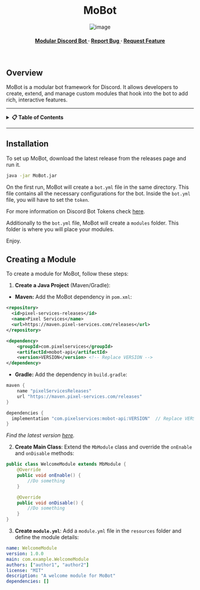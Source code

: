 <div align='center'>

<h1>MoBot</h1>

![image](https://github.com/user-attachments/assets/ac8ec29f-fb02-45c3-aba3-0bf985a935fc)
<h4> </span> <a href="https://mobot.siea.dev/mudular"> Modular Discord Bot </a> <span> · </span> <a href="https://github.com/orgs/VitacraftOrg/MoBot/issues"> Report Bug </a> <span> · </span> <a href="https://github.com/orgs/VitacraftOrg/MoBot/issues"> Request Feature </a> </h4>
<br>
</div>

## Overview
MoBot is a modular bot framework for Discord. It allows developers to create, extend, and manage custom modules that hook into the bot to add rich, interactive features.

---

<details>
<summary><strong>📋 Table of Contents</strong></summary>

- [Installation](#installation)
- [Creating a Module](#creating-a-module)

</details>

---

## Installation
To set up MoBot, download the latest release from the releases page and run it.
```bash
java -jar MoBot.jar
```
On the first run, MoBot will create a `bot.yml` file in the same directory. 
This file contains all the necessary configurations for the bot. 
Inside the `bot.yml` file, you will have to set the `token`. 

For more information on Discord Bot Tokens check [here](https://discord.com/developers/docs/topics/oauth2#bot-application-oauth2-url-generator).

Additionally to the `bot.yml` file, MoBot will create a `modules` folder. 
This folder is where you will place your modules.

Enjoy.

## Creating a Module
To create a module for MoBot, follow these steps:

1. **Create a Java Project** (Maven/Gradle):
- **Maven:**
  Add the MoBot dependency in `pom.xml`:

```xml
<repository>
  <id>pixel-services-releases</id>
  <name>Pixel Services</name>
  <url>https://maven.pixel-services.com/releases</url>
</repository>

<dependency> 
    <groupId>com.pixelservices</groupId>  
    <artifactId>mobot-api</artifactId>
    <version>VERSION</version> <!-- Replace VERSION -->
</dependency>
```

- **Gradle:**
  Add the dependency in `build.gradle`:

```gradle
maven {
    name "pixelServicesReleases"
    url "https://maven.pixel-services.com/releases"
}

dependencies {
  implementation "com.pixelservices:mobot-api:VERSION"  // Replace VERSION
}
```

_Find the latest version [here](https://maven.pixel-services.com/#/releases/com/pixelservices/MoBot)._

2. **Create Main Class**: Extend the `MbModule` class and override the `onEnable` and `onDisable` methods:

```java
public class WelcomeModule extends MbModule {
    @Override
    public void onEnable() {
        //Do something
    }

    @Override
    public void onDisable() {
        //Do something
    }
}
```

3. **Create `module.yml`**: Add a `module.yml` file in the `resources` folder and define the module details:

```yaml
name: WelcomeModule
version: 1.0.0
main: com.example.WelcomeModule
authors: ["author1", "author2"]
license: "MIT"
description: "A welcome module for MoBot"
dependencies: []
```
